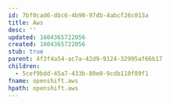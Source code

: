 ```yaml
---
id: 7bf0cad6-dbc6-4b90-97db-4abcf26c013a
title: Aws
desc: ''
updated: 1604365722056
created: 1604365722056
stub: true
parent: 4f3f4a54-ac7a-42d9-9124-32995af66b17
children:
  - 5cef9bdd-45a7-433b-80e0-9cdb110f89f1
fname: openshift.aws
hpath: openshift.aws
---
```



